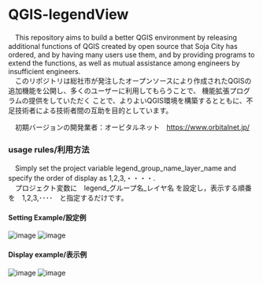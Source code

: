 # QGIS-legendView  
　This repository aims to build a better QGIS environment by releasing additional functions of QGIS created by open source that Soja City has ordered, and by having many users use them, and by providing programs to extend the functions, as well as mutual assistance among engineers by insufficient engineers.  
　このリポジトリは総社市が発注したオープンソースにより作成されたQGISの追加機能を公開し、多くのユーザーに利用してもらうことで、 機能拡張プログラムの提供をしていただく ことで、よりよいQGIS環境を構築するとともに、不足技術者による技術者間の互助を目的としています。

　初期バージョンの開発業者：オービタルネット　https://www.orbitalnet.jp/

### usage rules/利用方法
　Simply set the project variable legend_group_name_layer_name and specify the order of display as 1,2,3,・・・・.  
　プロジェクト変数に　legend_グループ名_レイヤ名 を設定し，表示する順番を　1,2,3,････　と指定するだけです。  

#### Setting Example/設定例
![image](https://user-images.githubusercontent.com/86514652/209086882-101a082b-6325-4ebb-9a85-3b9086f01c2b.png)
![image](https://user-images.githubusercontent.com/86514652/209077526-44c264dd-4377-461f-9940-5cfe5a7100bc.png)

#### Display example/表示例
![image](https://user-images.githubusercontent.com/86514652/209077323-d3b375f9-b713-4ca6-8388-1b82c24b6d50.png)
![image](https://user-images.githubusercontent.com/86514652/209087101-46da9c8c-bf31-4c60-8704-b0d97da9518a.png)
